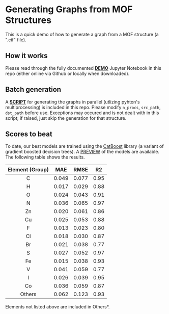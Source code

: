 # Generating Graphs from MOF Structures

This is a quick demo of how to generate a graph from a MOF structure (a ".cif" file).

## How it works

Please read through the fully documented [**DEMO**](demo.ipynb) Jupyter Notebook in this repo (either online via Github or locally when downloaded).

## Batch generation

A [**SCRIPT**](batch_generation.py) for generating the graphs in parallel (utlizing pyhton's multiprocessing) is included in this repo. Please modify `n_procs`, `src_path`, `dst_path` before use. Exceptions may occured and is not dealt with in this script; if raised, just skip the generation for that structure.

## Scores to beat

To date, our best models are trained using the [CatBoost](https://catboost.ai/) library (a variant of gradient boosted decision trees). A [PREVIEW](https://github.com/uOWooLab-JunLuo/milar-preview) of the models are available. The following table shows the results.

| Element (Group) | MAE | RMSE | R2 |
| :----: | :----: | :----: | :----: |
| C | 0.049 | 0.077 | 0.95 |
| H | 0.017 | 0.029 | 0.88 |
| O | 0.024 | 0.043 | 0.91 |
| N | 0.036 | 0.065 | 0.97 |
| Zn | 0.020 | 0.061 | 0.86 |
| Cu | 0.025 | 0.053 | 0.88 |
| F | 0.013 | 0.023 | 0.80 |
| Cl | 0.018 | 0.030 | 0.87 |
| Br | 0.021 | 0.038 | 0.77 |
| S | 0.027 | 0.052 | 0.97 |
| Fe | 0.015 | 0.038 | 0.93 |
| V | 0.041 | 0.059 | 0.77 |
| I | 0.026 | 0.039 | 0.95 |
| Co | 0.036 | 0.059 | 0.87 |
| Others | 0.062 | 0.123 | 0.93 |

Elements not listed above are included in Others*.
